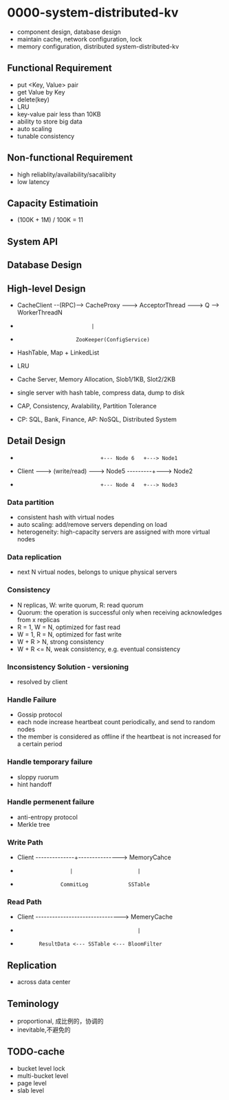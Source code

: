 # 0000-system-distributed-kv
- component design, database design
- maintain cache, network configuration, lock
- memory configuration, distributed system-distributed-kv

## Functional Requirement
- put <Key, Value> pair
- get Value by Key
- delete(key)
- LRU
- key-value pair less than 10KB
- ability to store big data
- auto scaling
- tunable consistency

## Non-functional Requirement
- high reliablity/availability/sacalibity
- low latency

## Capacity Estimatioin
- (100K + 1M) / 100K = 11

## System API

## Database Design

## High-level Design

- CacheClient --(RPC)--> CacheProxy ---> AcceptorThread ---> Q --> WorkerThreadN
-                             |
-                        ZooKeeper(ConfigService)
- HashTable, Map + LinkedList
- LRU
- Cache Server, Memory Allocation, Slob1/1KB, Slot2/2KB

- single server with hash table, compress data, dump to disk
- CAP, Consistency, Avalability, Partition Tolerance
- CP: SQL, Bank, Finance, AP: NoSQL, Distributed System

## Detail Design
-                                +--- Node 6   +---> Node1
- Client ---> (write/read) ---> Node5 ---------+---> Node2
-                                +--- Node 4   +---> Node3

### Data partition
- consistent hash with virtual nodes
- auto scaling: add/remove servers depending on load
- heterogeneity: high-capacity servers are assigned with more virtual nodes

### Data replication
- next N virtual nodes, belongs to unique physical servers

### Consistency
- N replicas, W: write quorum, R: read quorum
- Quorum: the operation is successful only when receiving acknowledges from x replicas
- R = 1, W = N, optimized for fast read
- W = 1, R = N, optimized for fast write
- W + R > N, strong consistency
- W + R <= N, weak consistency, e.g. eventual consistency

### Inconsistency Solution - versioning
- resolved by client

### Handle Failure
- Gossip protocol
- each node increase heartbeat count periodically, and send to random nodes
- the member is considered as offline if the heartbeat is not increased for a certain period

### Handle temporary failure
- sloppy ruorum
- hint handoff

### Handle permenent failure
- anti-entropy protocol
- Merkle tree

###  Write Path

- Client --------------+---------------> MemoryCahce
-                      |                     |
-                   CommitLog             SSTable

### Read Path

- Client -------------------------------> MemeryCache
-                                            |
-            ResultData <--- SSTable <--- BloomFilter

## Replication
- across data center

## Teminology
- proportional, 成比例的，协调的
- inevitable,不避免的


## TODO-cache
- bucket level lock
- multi-bucket level
- page level
- slab level



